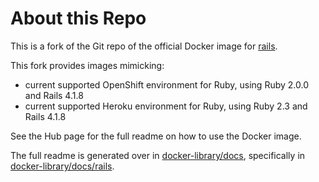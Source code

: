 # About this Repo

This is a fork of the Git repo of the official Docker image for [rails](https://registry.hub.docker.com/_/rails/).

This fork provides images mimicking:
- current supported OpenShift environment for Ruby, using Ruby 2.0.0 and Rails 4.1.8
- current supported Heroku environment for Ruby, using Ruby 2.3 and Rails 4.1.8

See the Hub page for the full readme on how to use the Docker image.

The full readme is generated over in [docker-library/docs](https://github.com/docker-library/docs),
specifically in [docker-library/docs/rails](https://github.com/docker-library/docs/tree/master/rails).

